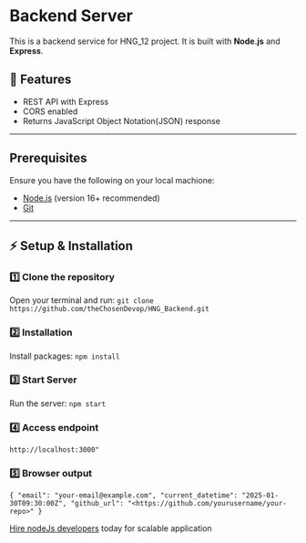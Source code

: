 # Backend Server
This is a backend service for HNG_12 project. It is built with **Node.js** and **Express**.

## 🚀 Features
- REST API with Express
- CORS enabled
- Returns JavaScript Object Notation(JSON) response

---

## Prerequisites
Ensure you have the following on your local machione:
- [Node.js](https://nodejs.org/) (version 16+ recommended)
- [Git](https://git-scm.com/)

---

## ⚡ Setup & Installation

### 1️⃣ **Clone the repository**
Open your terminal and run: ```git clone https://github.com/theChosenDevop/HNG_Backend.git```

### 2️⃣ **Installation**
Install packages: ```npm install```

### 3️⃣ **Start Server**
Run the server: ```npm start```

### 4️⃣ **Access endpoint**
```http://localhost:3000"```

### 5️⃣ **Browser output**
``{
  "email": "your-email@example.com",
  "current_datetime": "2025-01-30T09:30:00Z",
  "github_url": "<https://github.com/yourusername/your-repo>"
}``

[Hire nodeJs developers](https://hng.tech/hire/nodejs-developers) today for scalable application